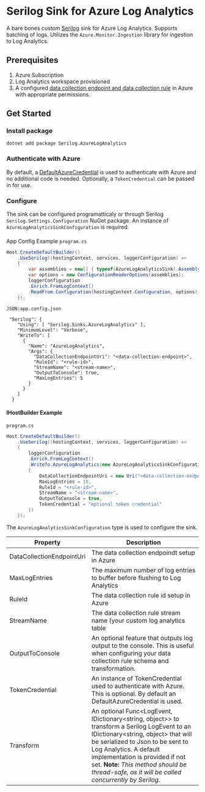 # Serilog Sink for Azure Log Analytics 
A bare bones custom [Serilog](https://serilog.net/) sink for Azure Log Analytics. Supports batching of logs. Utilizes the `Azure.Monitor.Ingestion` library for ingestion to Log Analytics. 
## Prerequisites
1. Azure Subscription
2. Log Analytics workspace provisioned
3. A configured [data collection endpoint and data collection rule](https://learn.microsoft.com/en-us/azure/azure-monitor/logs/tutorial-logs-ingestion-portal) in Azure with appropriate permissions.
## Get Started

### Install package
```dotnetcli
dotnet add package Serilog.AzureLogAnalytics
```
### Authenticate with Azure
By default, a [DefaultAzureCredential](https://github.com/Azure/azure-sdk-for-net/blob/main/sdk/identity/Azure.Identity/README.md#defaultazurecredential) is used to authenticate with Azure and no additional code is needed. Optionally, a `TokenCredential` can be passed in for use.
### Configure
The sink can be configured programatticaly or through Serilog `Serilog.Settings.Configuration` NuGet package. An instance of `AzureLogAnalyticsSinkConfiguration` is required.

####
App Config Example
`program.cs`
```C# Snippet:AppConfig
Host.CreateDefaultBuilder()
    .UseSerilog((hostingContext, services, loggerConfiguration) =>
    {
        var assemblies = new[] { typeof(AzureLogAnalyticsSink).Assembly };
        var options = new ConfigurationReaderOptions(assemblies);
        loggerConfiguration
        .Enrich.FromLogContext()
        .ReadFrom.Configuration(hostingContext.Configuration, options);
    });

```
`JSON:app.config.json`
```
 "Serilog": {
    "Using": [ "Serilog.Sinks.AzureLogAnalytics" ],
    "MinimumLevel": "Verbose",
    "WriteTo": [
      {
        "Name": "AzureLogAnalytics",
        "Args": {
          "DataCollectionEndpointUri": "<data-collection-endpoint>",
          "RuleId": "<rule-id>",
          "StreamName": "<stream-name>",
          "OutputToConsole": true,
          "MaxLogEntries": 5
        }
      }
    ]
  }
```
#### IHostBuilder Example
`program.cs`
```C# Snippet:HostBuilder
Host.CreateDefaultBuilder()
    .UseSerilog((hostingContext, services, loggerConfiguration) =>
    {
        loggerConfiguration
        .Enrich.FromLogContext()
        .WriteTo.AzureLogAnalytics(new AzureLogAnalyticsSinkConfiguration
        {
            DataCollectionEndpointUri = new Uri("<data-collection-endpoint>"),
            MaxLogEntries = 10,
            RuleId = "<rule-id>",
            StreamName = "<stream-name>",
            OutputToConsole = true,
            TokenCredential = "optional token credential"
        })
    });

```
The `AzureLogAnalyticsSinkConfiguration`  type is used to configure the sink. 

|Property | Description
|-|-
DataCollectionEndpointUri|The data collection endpoindt setup in Azure
MaxLogEntries|The maximum number of log entries to buffer before flushing to Log Analytics
RuleId|The data collection rule id setup in Azure
StreamName|The data collection rule stream name (your custom log analytics table
OutputToConsole|An optional feature that outputs log output to the console. This is useful when configuring your data collection rule schema and transformation.
TokenCredential|An instance of TokenCredential used to authenticate with Azure. This is optional. By default an DefaultAzureCredential is used.
Transform|An optional Func<LogEvent, IDictionary<string, object>> to transform a Serilog LogEvent to an IDictionary<string, object> that will be serialized to Json to be sent to Log Analytics. A default implementation is provided if not set. **Note:** *This method should be thread-safe, as it will be called concurrently by Serilog.*

